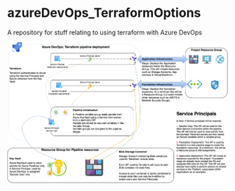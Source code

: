# azureDevOps_TerraformOptions
A repository for stuff relating to using terraform with Azure DevOps



![plot](./TerraformSPAuth.png)
